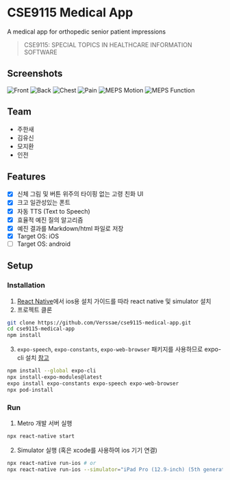 # CSE9115 Medical App

A medical app for orthopedic senior patient impressions

> CSE9115: SPECIAL TOPICS IN HEALTHCARE INFORMATION SOFTWARE

## Screenshots
![Front](Screenshots/OverviewFront.PNG)
![Back](Screenshots/OverviewBack.PNG)
![Chest](Screenshots/DetailChest.PNG)
![Pain](Screenshots/Pain.PNG)
![MEPS Motion](Screenshots/MEPSMotion.PNG)
![MEPS Function](Screenshots/MEPSFunction.PNG)

## Team
- 주한새
- 김유신
- 모지환
- 인전

## Features
- [x] 신체 그림 및 버튼 위주의 타이핑 없는 고령 친화 UI
- [x] 크고 일관성있는 폰트
- [x] 자동 TTS (Text to Speech)
- [x] 효율적 예진 질의 알고리즘
- [x] 예진 결과를 Markdown/html 파일로 저장
- [x] Target OS: iOS
- [ ] Target OS: android

## Setup
### Installation
1. [React Native](https://reactnative.dev/docs/environment-setup)에서 ios용 설치 가이드를 따라 react native 및 simulator 설치
2. 프로젝트 클론
```sh
git clone https://github.com/Verssae/cse9115-medical-app.git
cd cse9115-medical-app
npm install
```
3. `expo-speech`, `expo-constants`, `expo-web-browser` 패키지를 사용하므로 expo-cli 설치 [참고](https://docs.expo.dev/bare/installing-expo-modules/)
```sh
npm install --global expo-cli
npx install-expo-modules@latest
expo install expo-constants expo-speech expo-web-browser
npx pod-install
```
### Run
1. Metro 개발 서버 실행
```sh
npx react-native start
```
2. Simulator 실행 (혹은 xcode를 사용하여 ios 기기 연결)
```sh
npx react-native run-ios # or
npx react-native run-ios --simulator="iPad Pro (12.9-inch) (5th generation)"
```

